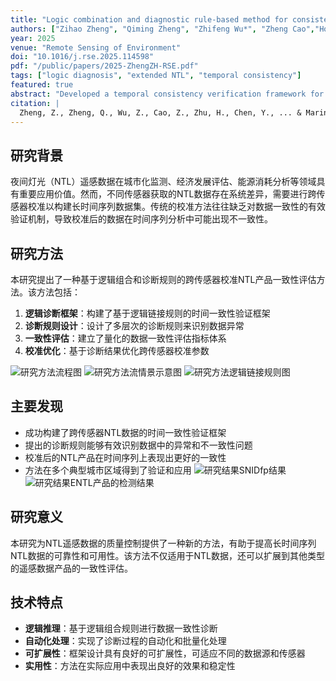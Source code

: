 ```yaml
---
title: "Logic combination and diagnostic rule-based method for consistency assessment and its application to cross-sensor calibrated nighttime light image products"
authors: ["Zihao Zheng", "Qiming Zheng", "Zhifeng Wu*", "Zheng Cao","Hong Zhu","Yingbiao Chen","Benyan Jiang","Yingfeng Guo","Dong Xu", "Francesco Marinello"]
year: 2025
venue: "Remote Sensing of Environment"
doi: "10.1016/j.rse.2025.114598"
pdf: "/public/papers/2025-ZhengZH-RSE.pdf"
tags: ["logic diagnosis", "extended NTL", "temporal consistency"]
featured: true
abstract: "Developed a temporal consistency verification framework for extended NTL products based on logical linking rules"
citation: |
  Zheng, Z., Zheng, Q., Wu, Z., Cao, Z., Zhu, H., Chen, Y., ... & Marinello, F. (2025). Logic combination and diagnostic rule-based method for consistency assessment and its application to cross-sensor calibrated nighttime light image products. Remote Sensing of Environment, 318, 114598.
---
```


## 研究背景

夜间灯光（NTL）遥感数据在城市化监测、经济发展评估、能源消耗分析等领域具有重要应用价值。然而，不同传感器获取的NTL数据存在系统差异，需要进行跨传感器校准以构建长时间序列数据集。传统的校准方法往往缺乏对数据一致性的有效验证机制，导致校准后的数据在时间序列分析中可能出现不一致性。

## 研究方法

本研究提出了一种基于逻辑组合和诊断规则的跨传感器校准NTL产品一致性评估方法。该方法包括：

1. **逻辑诊断框架**：构建了基于逻辑链接规则的时间一致性验证框架
2. **诊断规则设计**：设计了多层次的诊断规则来识别数据异常
3. **一致性评估**：建立了量化的数据一致性评估指标体系
4. **校准优化**：基于诊断结果优化跨传感器校准参数

![研究方法流程图](/images/papers/2025-zhengzh-rse/Fig.1.png)
![研究方法流情景示意图](/images/papers/2025-zhengzh-rse/Fig.2.png)
![研究方法逻辑链接规则图](/images/papers/2025-zhengzh-rse/Fig.3.png)
## 主要发现

- 成功构建了跨传感器NTL数据的时间一致性验证框架
- 提出的诊断规则能够有效识别数据中的异常和不一致性问题
- 校准后的NTL产品在时间序列上表现出更好的一致性
- 方法在多个典型城市区域得到了验证和应用
![研究结果SNIDfp结果](/images/papers/2025-zhengzh-rse/Fig.6.png)
![研究结果ENTL产品的检测结果](/images/papers/2025-zhengzh-rse/Fig.8.png)

## 研究意义

本研究为NTL遥感数据的质量控制提供了一种新的方法，有助于提高长时间序列NTL数据的可靠性和可用性。该方法不仅适用于NTL数据，还可以扩展到其他类型的遥感数据产品的一致性评估。

## 技术特点

- **逻辑推理**：基于逻辑组合规则进行数据一致性诊断
- **自动化处理**：实现了诊断过程的自动化和批量化处理
- **可扩展性**：框架设计具有良好的可扩展性，可适应不同的数据源和传感器
- **实用性**：方法在实际应用中表现出良好的效果和稳定性